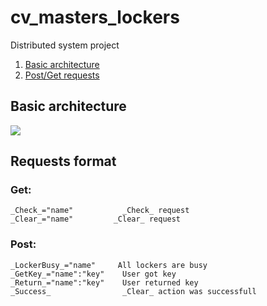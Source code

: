 # cv_masters_lockers
Distributed system project

1. [Basic architecture](#architecture)
2. [Post/Get requests](#requests)

## Basic architecture <a name="architecture"></a>
![](https://github.com/AdoreIt/cv_masters_lockers/blob/master/architecture_diagram.png?raw=true)

## Requests format <a name="requests"></a>

### Get:
```
_Check_="name"           _Check_ request
_Clear_="name"		   _Clear_ request
```

### Post:
```
_LockerBusy_="name"	 	All lockers are busy
_GetKey_="name":"key"	 User got key
_Return_="name":"key"	 User returned key
_Success_				 _Clear_ action was successfull
```